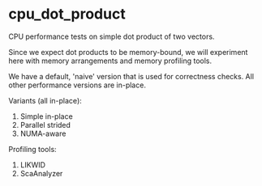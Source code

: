 # cpu_dot_product
CPU performance tests on simple dot product of two vectors.

Since we expect dot products to be memory-bound, we will experiment here with 
memory arrangements and memory profiling tools.

We have a default, 'naive' version that is used for correctness checks. All 
other performance versions are in-place.

Variants (all in-place):  
1. Simple in-place  
2. Parallel strided  
3. NUMA-aware  

Profiling tools:  
1. LIKWID  
2. ScaAnalyzer  